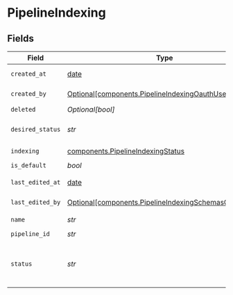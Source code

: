 # PipelineIndexing


## Fields

| Field                                                                                                                | Type                                                                                                                 | Required                                                                                                             | Description                                                                                                          |
| -------------------------------------------------------------------------------------------------------------------- | -------------------------------------------------------------------------------------------------------------------- | -------------------------------------------------------------------------------------------------------------------- | -------------------------------------------------------------------------------------------------------------------- |
| `created_at`                                                                                                         | [date](https://docs.python.org/3/library/datetime.html#date-objects)                                                 | :heavy_check_mark:                                                                                                   | Datetime object, specifies when the pipeline was created                                                             |
| `created_by`                                                                                                         | [Optional[components.PipelineIndexingOauthUser]](../../models/components/pipelineindexingoauthuser.md)               | :heavy_minus_sign:                                                                                                   | The user who created the pipeline.                                                                                   |
| `deleted`                                                                                                            | *Optional[bool]*                                                                                                     | :heavy_minus_sign:                                                                                                   | Soft deletion of pipelines                                                                                           |
| `desired_status`                                                                                                     | *str*                                                                                                                | :heavy_check_mark:                                                                                                   | Desired status of a pipeline. This string is either 'DEPLOYED' or  'UNDEPLOYED'.                                     |
| `indexing`                                                                                                           | [components.PipelineIndexingStatus](../../models/components/pipelineindexingstatus.md)                               | :heavy_check_mark:                                                                                                   | N/A                                                                                                                  |
| `is_default`                                                                                                         | *bool*                                                                                                               | :heavy_check_mark:                                                                                                   | Pipeline is set to default                                                                                           |
| `last_edited_at`                                                                                                     | [date](https://docs.python.org/3/library/datetime.html#date-objects)                                                 | :heavy_minus_sign:                                                                                                   | Datetime object, specifies when the pipeline was edited                                                              |
| `last_edited_by`                                                                                                     | [Optional[components.PipelineIndexingSchemasOauthUser]](../../models/components/pipelineindexingschemasoauthuser.md) | :heavy_minus_sign:                                                                                                   | The user who last edited the pipeline.                                                                               |
| `name`                                                                                                               | *str*                                                                                                                | :heavy_check_mark:                                                                                                   | Name of the pipeline                                                                                                 |
| `pipeline_id`                                                                                                        | *str*                                                                                                                | :heavy_check_mark:                                                                                                   | Unique identifier of a pipeline                                                                                      |
| `status`                                                                                                             | *str*                                                                                                                | :heavy_check_mark:                                                                                                   | Status of a pipeline. This string can be: 'DEPLOYED', 'UNDEPLOYED', 'DEPLOYMENT_IN_PROGRESS', and the like           |